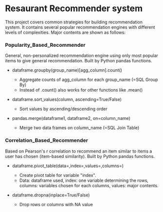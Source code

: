 # Resaurant Recommender system 
This project covers common strategies for building recommendation system. It contains several popular recommendation engines with different levels of complexities. Major contents are shown as follows:

### Popularity_Based_Recommender
  General, non-personalized recommendation engine using only most popular items to give general recommendation. Built by Python pandas functions.
- dataframe.groupby(group_name)[agg_column].count()
  - Aggregate counts of agg_column for each group_name (=SQL Group By)
  - Instead of .count() also works for other functions like .mean()
 
- dataframe.sort_values(column, ascending=True/False)
  - Sort values by ascending/descending order
 
- pandas.merge(dataframe1, dataframe2, on=column_name)
  - Merge two data frames on column_name (=SQL Join Table)
  
### Correlation_Based_Recommender
  Based on Pearson's r correlation to recommend an item similar to items a user has chosen (item-based similarity). Built by Python pandas functions.
- dataframe.pivot_table(data=,index=,values=,columns=)
  - Create pivot table for variable "index". 
  - Data: dataframe used, index: one variable determining the rows, columns: variables chosen for each columns, values: major contents.
  
- dataframe.dropna(inplace=True/False)
  - Drop rows or columns with NA value
  
